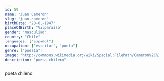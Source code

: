 ```yaml
---
id: 59
name: "Juan Cameron"
slug: "juan-cameron"
birthDate: "28-01-1947"
placeOfBirth: "Valparaíso"
gender: "masculino"
country: "Chile"
languages: ["español"]
occupation: ["escritor", "poeta"]
genre: ["poesía"]
image: "http://commons.wikimedia.org/wiki/Special:FilePath/Cameron%2C%20Juan%2002.jpg"
description: "poeta chileno"
---
```


poeta chileno
